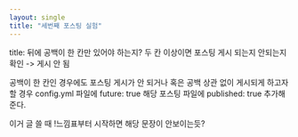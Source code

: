 ```yaml
---
layout: single
title: "세번째 포스팅 실험"
---
```


title: 뒤에 공백이 한 칸만 있어야 하는지?
두 칸 이상이면 포스팅 게시 되는지 안되는지 확인 -> 게시 안 됨

공백이 한 칸인 경우에도 포스팅 게시가 안 되거나 혹은 공백 상관 없이 게시되게 하고자 할 경우
config.yml 파일에 future: true
해당 포스팅 파일에 published: true 추가해준다.

이거 글 쓸 때 !느낌표부터 시작하면 해당 문장이 안보이는듯?
